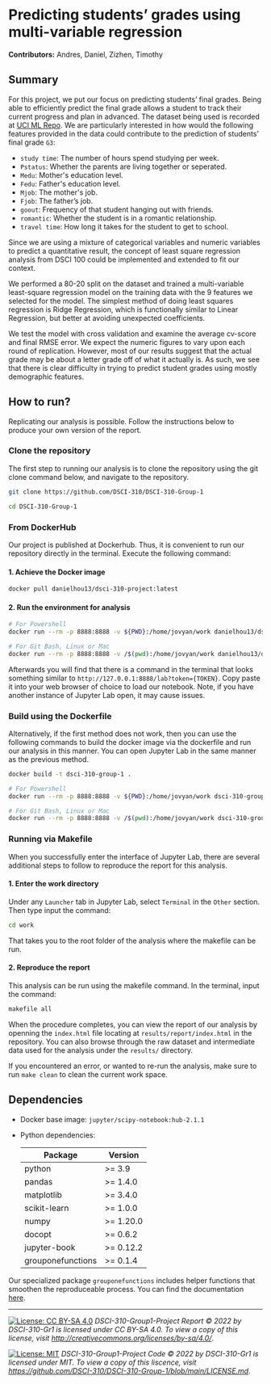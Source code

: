 # Predicting students’ grades using multi-variable regression

**Contributors:** Andres, Daniel, Zizhen, Timothy





## Summary

For this project, we put our focus on predicting students’ final grades. Being able to efficiently predict the final grade allows a student to track their current progress and plan in advanced. The dataset being used is recorded at [UCI ML Repo](https://archive-beta.ics.uci.edu/ml/datasets/student+performance). We are particularly interested in how would the following features provided in the data could contribute to the prediction of students’ final grade `G3`:

- `study time`: The number of hours spend studying per week.
- `Pstatus`: Whether the parents are living together or seperated.
- `Medu`: Mother's education level.
- `Fedu`: Father's education level.
- `Mjob`: The mother's job.
- `Fjob`: The father’s job.
- `goout`: Frequency of that student hanging out with friends.
- `romantic`: Whether the student is in a romantic relationship.
- `travel time`: How long it takes for the student to get to school.


Since we are using a mixture of categorical variables and numeric variables to predict a quantitative result, the concept of least square regression analysis from DSCI 100 could be implemented and extended to fit our context.

We performed a 80-20 split on the dataset and trained a multi-variable least-square regression model on the training data with the 9 features we selected for the model. The simplest method of doing least squares regression is Ridge Regression, which is functionally similar to Linear Regression, but better at avoiding unexpected coefficients.

We test the model with cross validation and examine the average cv-score and final RMSE error. We expect the numeric figures to vary upon each round of replication. However, most of our results suggest that the actual grade may be about a letter grade off of what it actually is. As such, we see that there is clear difficulty in trying to predict student grades using mostly demographic features. 





## How to run?

Replicating our analysis is possible. Follow the instructions below to produce your own version of the report.



### Clone the repository

The first step to running our analysis is to clone the repository using the git clone command below, and navigate to the repository.

```bash
git clone https://github.com/DSCI-310/DSCI-310-Group-1

cd DSCI-310-Group-1
```



### From DockerHub

Our project is published at Dockerhub. Thus, it is convenient to run our repository directly in the terminal. Execute the following command:

#### 1. Achieve the Docker image

```bash
docker pull danielhou13/dsci-310-project:latest
```

#### 2. Run the environment for analysis

```bash
# For Powershell 
docker run --rm -p 8888:8888 -v ${PWD}:/home/jovyan/work danielhou13/dsci-310-project:latest

# For Git Bash, Linux or Mac
docker run --rm -p 8888:8888 -v /$(pwd):/home/jovyan/work danielhou13/dsci-310-project:latest
```
Afterwards you will find that there is a command in the terminal that looks something similar to `http://127.0.0.1:8888/lab?token={TOKEN}`. Copy paste it into your web browser of choice to load our notebook. Note, if you have another instance of Jupyter Lab open, it may cause issues.



### Build using the Dockerfile

Alternatively, if the first method does not work, then you can use the following commands to build the docker image via the dockerfile and run our analysis in this manner. You can open Jupyter Lab in the same manner as the previous method.

```bash
docker build -t dsci-310-group-1 .

# For Powershell
docker run --rm -p 8888:8888 -v ${PWD}:/home/jovyan/work dsci-310-group-1

# For Git Bash, Linux or Mac
docker run --rm -p 8888:8888 -v /$(pwd):/home/jovyan/work dsci-310-group-1
```


### Running via Makefile

When you successfully enter the interface of Jupyter Lab, there are several additional steps to follow to reproduce the report for this analysis.

#### 1. Enter the work directory

Under any `Launcher` tab in Jupyter Lab, select `Terminal` in the `Other` section. Then type input the command:

```bash
cd work
```

That takes you to the root folder of the analysis where the makefile can be run. 

#### 2. Reproduce the report

This analysis can be run using the makefile command. In the terminal, input the command:

```bash
makefile all
```

When the procedure completes, you can view the report of our analysis by openning the `index.html` file locating at `results/report/index.html` in the repository. You can also browse through the raw dataset and intermediate data used for the analysis under the `results/` directory.

If you encountered an error, or wanted to re-run the analysis, make sure to run `make clean` to clean the current work space.





## Dependencies

- Docker base image: `jupyter/scipy-notebook:hub-2.1.1` 

- Python dependencies:

  | Package      | Version |
  | ------------ | ------- |
  | python | >= 3.9 |
  | pandas       | >= 1.4.0 |
  | matplotlib   | >= 3.4.0 |
  | scikit-learn | >= 1.0.0 |
  | numpy        | >= 1.20.0 |
  | docopt       | >= 0.6.2 |
  | jupyter-book | >= 0.12.2 |
  | grouponefunctions | >= 0.1.4 |

Our specialized package `grouponefunctions` includes helper functions that smoothen the reproduceable process. You can find the documentation [here](https://github.com/DSCI-310/DSCI_310_group_1_package).





---

[![License: CC BY-SA  4.0](https://img.shields.io/badge/License-CC_BY--SA_4.0-lightgrey.svg)](https://creativecommons.org/licenses/by-sa/4.0/) *DSCI-310-Group1-Project Report © 2022 by DSCI-310-Gr1 is licensed under CC BY-SA 4.0. To view a copy of this license, visit http://creativecommons.org/licenses/by-sa/4.0/*.

[![License: MIT](https://img.shields.io/badge/License-MIT-yellow.svg)](https://opensource.org/licenses/MIT) *DSCI-310-Group1-Project Code © 2022 by DSCI-310-Gr1 is licensed under MIT. To view a copy of this liscence, visit https://github.com/DSCI-310/DSCI-310-Group-1/blob/main/LICENSE.md*.
